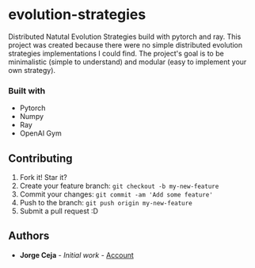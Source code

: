 # evolution-strategies

Distributed Natutal Evolution Strategies build with pytorch and ray. This project was created because there were no simple distributed evolution strategies implementations I could find. The project's goal is to be minimalistic (simple to understand) and modular (easy to implement your own strategy).  

### Built with

- Pytorch
- Numpy
- Ray
- OpenAI Gym

## Contributing

1. Fork it! Star it?
2. Create your feature branch: `git checkout -b my-new-feature`
3. Commit your changes: `git commit -am 'Add some feature'`
4. Push to the branch: `git push origin my-new-feature`
5. Submit a pull request :D

## Authors

* **Jorge Ceja** - *Initial work* - [Account](https://github.com/JorgeCeja)
